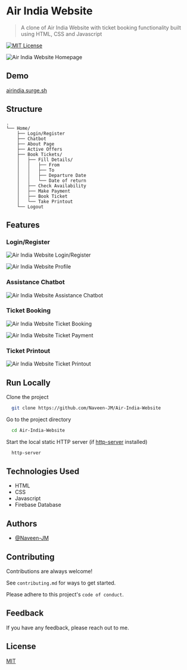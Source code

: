 # Air India Website

> A clone of Air India Website with ticket booking functionality built using HTML, CSS and Javascript

[![MIT License](https://img.shields.io/badge/License-MIT-green.svg)](https://choosealicense.com/licenses/mit/)

![Air India Website Homepage](https://user-images.githubusercontent.com/57980884/194604383-f4426c8f-87b7-4fd3-910a-4435d57e5bf6.png)

## Demo

[airindia.surge.sh](https://airindia.surge.sh)

## Structure

```
.
└── Home/
    ├── Login/Register
    ├── Chatbot
    ├── About Page
    ├── Active Offers
    ├── Book Tickets/
    │   ├── Fill Details/
    │   │   ├── From
    │   │   ├── To
    │   │   ├── Departure Date
    │   │   └── Date of return
    │   ├── Check Availability
    │   ├── Make Payment
    │   ├── Book Ticket
    │   └── Take Printout
    └── Logout
```

## Features

### Login/Register

![Air India Website Login/Register](https://user-images.githubusercontent.com/57980884/194604968-d2645d1f-6e89-4093-89e1-040e335b7626.png)

![Air India Website Profile](https://user-images.githubusercontent.com/57980884/194605105-7ab49f9a-d422-485f-a366-a7e1122e6c71.png)

### Assistance Chatbot

![Air India Website Assistance Chatbot](https://user-images.githubusercontent.com/57980884/194605226-290857f3-100e-41dd-b5ff-3038de1072fa.png)

### Ticket Booking

![Air India Website Ticket Booking](https://user-images.githubusercontent.com/57980884/194605474-c85dfa7e-1684-42f9-a163-fb4e93b40b2b.png)

![Air India Website Ticket Payment](https://user-images.githubusercontent.com/57980884/194605570-d6ee7b24-2150-447a-bb02-199b75f6c87c.png)

### Ticket Printout

![Air India Website Ticket Printout](https://user-images.githubusercontent.com/57980884/194605662-52ebe230-fc07-497d-9a62-e6ca97d9b439.png)


## Run Locally

Clone the project

```bash
  git clone https://github.com/Naveen-JM/Air-India-Website
```

Go to the project directory

```bash
  cd Air-India-Website
```

Start the local static HTTP server (if [http-server](https://github.com/http-party/http-server) installed)

```bash
  http-server
```

## Technologies Used

* HTML
* CSS
* Javascript
* Firebase Database

## Authors

- [@Naveen-JM](https://github.com/Naveen-JM)

## Contributing

Contributions are always welcome!

See `contributing.md` for ways to get started.

Please adhere to this project's `code of conduct`.

## Feedback

If you have any feedback, please reach out to me.

## License

[MIT](https://choosealicense.com/licenses/mit/)
